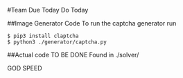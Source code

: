 #Team Due Today Do Today

##Image Generator Code
To run the captcha generator run

```
$ pip3 install claptcha
$ python3 ./generator/captcha.py
```
##Actual code
TO BE DONE
Found in ./solver/


GOD SPEED

